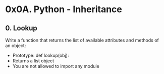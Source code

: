 # 0x0A. Python - Inheritance

## 0. Lookup

Write a function that returns the list of available attributes and methods of an object:

* Prototype: def lookup(obj):
* Returns a list object
* You are not allowed to import any module